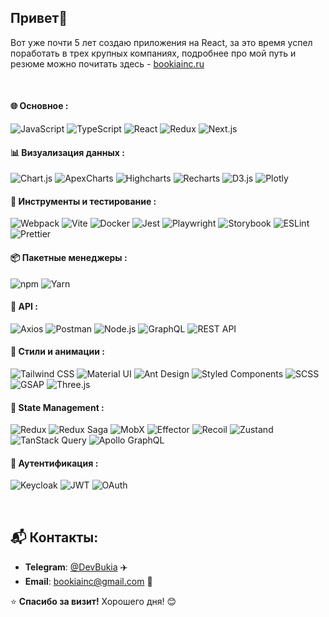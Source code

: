 ## Привет👋

Вот уже почти 5 лет создаю приложения на React, за это время успел поработать в трех крупных компаниях,
подробнее про мой путь и резюме можно почитать здесь - [bookiainc.ru](https://bookiainc.ru/)

<br>

#### 🌐 Основное : 
![JavaScript](https://img.shields.io/badge/JavaScript-F7DF1E?style=for-the-badge&logo=javascript&logoColor=black)
![TypeScript](https://img.shields.io/badge/TypeScript-3178C6?style=for-the-badge&logo=typescript&logoColor=white)
![React](https://img.shields.io/badge/React-61DAFB?style=for-the-badge&logo=react&logoColor=black)
![Redux](https://img.shields.io/badge/Redux-764ABC?style=for-the-badge&logo=redux&logoColor=white)
![Next.js](https://img.shields.io/badge/Next.js-000000?style=for-the-badge&logo=nextdotjs&logoColor=white)

#### 📊 Визуализация данных :
![Chart.js](https://img.shields.io/badge/Chart.js-FF6384?style=for-the-badge&logo=chart.js&logoColor=white)
![ApexCharts](https://img.shields.io/badge/ApexCharts-008FFB?style=for-the-badge&logo=apexcharts&logoColor=white)
![Highcharts](https://img.shields.io/badge/Highcharts-2C7DC0?style=for-the-badge)
![Recharts](https://img.shields.io/badge/Recharts-00BCD4?style=for-the-badge&logo=recharts&logoColor=white)
![D3.js](https://img.shields.io/badge/D3.js-F9A03C?style=for-the-badge&logo=d3dotjs&logoColor=white)
![Plotly](https://img.shields.io/badge/Plotly-3F4F75?style=for-the-badge&logo=plotly&logoColor=white)


#### 🧪 Инструменты и тестирование :
![Webpack](https://img.shields.io/badge/Webpack-8DD6F9?style=for-the-badge&logo=webpack&logoColor=black)
![Vite](https://img.shields.io/badge/Vite-646CFF?style=for-the-badge&logo=vite&logoColor=white)
![Docker](https://img.shields.io/badge/Docker-2496ED?style=for-the-badge&logo=docker&logoColor=white)
![Jest](https://img.shields.io/badge/Jest-C21325?style=for-the-badge&logo=jest&logoColor=white)
![Playwright](https://img.shields.io/badge/Playwright-2EAD33?style=for-the-badge&logo=playwright&logoColor=white)
![Storybook](https://img.shields.io/badge/Storybook-FF4785?style=for-the-badge&logo=storybook&logoColor=white)
![ESLint](https://img.shields.io/badge/ESLint-4B32C3?style=for-the-badge&logo=eslint&logoColor=white)
![Prettier](https://img.shields.io/badge/Prettier-F7B93E?style=for-the-badge&logo=prettier&logoColor=black)

#### 📦 Пакетные менеджеры :
![npm](https://img.shields.io/badge/npm-CB3837?style=for-the-badge&logo=npm&logoColor=white)
![Yarn](https://img.shields.io/badge/Yarn-2C8EBB?style=for-the-badge&logo=yarn&logoColor=white)

#### 🔌 API :
![Axios](https://img.shields.io/badge/Axios-5A29E4?style=for-the-badge&logo=axios&logoColor=white)
![Postman](https://img.shields.io/badge/Postman-FF6C37?style=for-the-badge&logo=postman&logoColor=white)
![Node.js](https://img.shields.io/badge/Node.js-339933?style=for-the-badge&logo=nodedotjs&logoColor=white)
![GraphQL](https://img.shields.io/badge/GraphQL-E10098?style=for-the-badge&logo=graphql&logoColor=white)
![REST API](https://img.shields.io/badge/REST_API-000000?style=for-the-badge)

#### 🎨 Стили и анимации :
![Tailwind CSS](https://img.shields.io/badge/Tailwind%20CSS-06B6D4?style=for-the-badge&logo=tailwindcss&logoColor=white)
![Material UI](https://img.shields.io/badge/Material%20UI-0081CB?style=for-the-badge&logo=mui&logoColor=white)
![Ant Design](https://img.shields.io/badge/Ant%20Design-0170FE?style=for-the-badge&logo=ant-design&logoColor=white)
![Styled Components](https://img.shields.io/badge/Styled_Components-DB7093?style=for-the-badge&logo=styled-components&logoColor=white)
![SCSS](https://img.shields.io/badge/SCSS-CC6699?style=for-the-badge&logo=sass&logoColor=white)
![GSAP](https://img.shields.io/badge/GSAP-88CE02?style=for-the-badge&logo=greensock&logoColor=white)
![Three.js](https://img.shields.io/badge/Three.js-000000?style=for-the-badge&logo=three.js&logoColor=white)

#### 🔄 State Management :
![Redux](https://img.shields.io/badge/Redux-764ABC?style=for-the-badge&logo=redux&logoColor=white) ![Redux Saga](https://img.shields.io/badge/Redux%20Saga-999999?style=for-the-badge&logo=redux-saga&logoColor=white)
![MobX](https://img.shields.io/badge/MobX-FF9955?style=for-the-badge&logo=mobx&logoColor=white) ![Effector](https://img.shields.io/badge/Effector-6D83F2?style=for-the-badge&logo=effector&logoColor=white)
![Recoil](https://img.shields.io/badge/Recoil-007AF4?style=for-the-badge&logo=recoil&logoColor=white)
![Zustand](https://img.shields.io/badge/Zustand-000000?style=for-the-badge&logo=zustand&logoColor=white)
![TanStack Query](https://img.shields.io/badge/TanStack_Query-FF4154?style=for-the-badge&logo=react-query&logoColor=white)
![Apollo GraphQL](https://img.shields.io/badge/Apollo%20GraphQL-311C87?style=for-the-badge&logo=apollo-graphql&logoColor=white)

#### 🔐 Аутентификация :
![Keycloak](https://img.shields.io/badge/Keycloak-010101?style=for-the-badge&logo=keycloak&logoColor=white)
![JWT](https://img.shields.io/badge/JWT-000000?style=for-the-badge&logo=json-web-tokens&logoColor=white)
![OAuth](https://img.shields.io/badge/OAuth-4285F4?style=for-the-badge&logo=google&logoColor=white)

<br>

## 📬 Контакты:  
- **Telegram**: [@DevBukia](https://t.me/DevBukia) ✈️  
- **Email**: bookiainc@gmail.com 📧  





⭐ **Спасибо за визит!** Хорошего дня! 😊  
